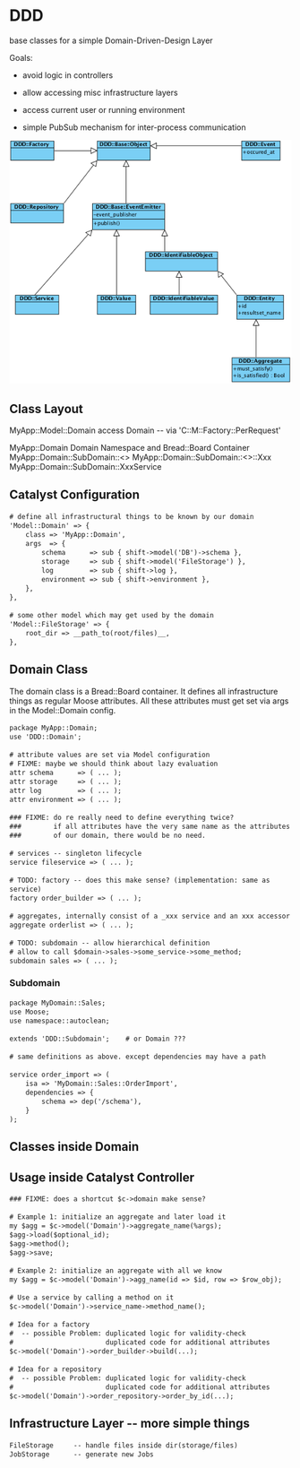 # DDD #

base classes for a simple Domain-Driven-Design Layer

Goals:

* avoid logic in controllers

* allow accessing misc infrastructure layers

* access current user or running environment

* simple PubSub mechanism for inter-process communication

![Class Diagram](Hierarchie_Basisklassen.png)

## Class Layout ##

MyApp::Model::Domain        access Domain -- via 'C::M::Factory::PerRequest'

MyApp::Domain               Domain Namespace and Bread::Board Container
MyApp::Domain::SubDomain::<<Aggregate>>
MyApp::Domain::SubDomain::<<Aggregate>>::Xxx
MyApp::Domain::SubDomain::XxxService

## Catalyst Configuration ##

    # define all infrastructural things to be known by our domain
    'Model::Domain' => {
        class => 'MyApp::Domain',
        args  => {
            schema      => sub { shift->model('DB')->schema },
            storage     => sub { shift->model('FileStorage') },
            log         => sub { shift->log },
            environment => sub { shift->environment },
        },
    },
    
    # some other model which may get used by the domain
    'Model::FileStorage' => {
        root_dir => __path_to(root/files)__,
    },


## Domain Class ##

The domain class is a Bread::Board container. It defines all infrastructure
things as regular Moose attributes. All these attributes must get set via
args in the Model::Domain config.

    package MyApp::Domain;
    use 'DDD::Domain';
    
    # attribute values are set via Model configuration
    # FIXME: maybe we should think about lazy evaluation
    attr schema      => ( ... );
    attr storage     => ( ... );
    attr log         => ( ... );
    attr environment => ( ... );
    
    ### FIXME: do re really need to define everything twice?
    ###        if all attributes have the very same name as the attributes
    ###        of our domain, there would be no need.
    
    # services -- singleton lifecycle
    service fileservice => ( ... );
    
    # TODO: factory -- does this make sense? (implementation: same as service)
    factory order_builder => ( ... );
    
    # aggregates, internally consist of a _xxx service and an xxx accessor
    aggregate orderlist => ( ... );
    
    # TODO: subdomain -- allow hierarchical definition
    # allow to call $domain->sales->some_service->some_method;
    subdomain sales => ( ... );

### Subdomain ###

    package MyDomain::Sales;
    use Moose;
    use namespace::autoclean;
    
    extends 'DDD::Subdomain';    # or Domain ???

    # same definitions as above. except dependencies may have a path
    
    service order_import => (
        isa => 'MyDomain::Sales::OrderImport',
        dependencies => {
            schema => dep('/schema'),
        }
    );

## Classes inside Domain ##


## Usage inside Catalyst Controller ##

    ### FIXME: does a shortcut $c->domain make sense?

    # Example 1: initialize an aggregate and later load it
    my $agg = $c->model('Domain')->aggregate_name(%args);
    $agg->load($optional_id);
    $agg->method();
    $agg->save;
    
    # Example 2: initialize an aggregate with all we know
    my $agg = $c->model('Domain')->agg_name(id => $id, row => $row_obj);
    
    # Use a service by calling a method on it
    $c->model('Domain')->service_name->method_name();
    
    # Idea for a factory
    #  -- possible Problem: duplicated logic for validity-check
    #                       duplicated code for additional attributes
    $c->model('Domain')->order_builder->build(...);
    
    # Idea for a repository
    #  -- possible Problem: duplicated logic for validity-check
    #                       duplicated code for additional attributes
    $c->model('Domain')->order_repository->order_by_id(...);


## Infrastructure Layer -- more simple things ##

    FileStorage     -- handle files inside dir(storage/files)
    JobStorage      -- generate new Jobs

